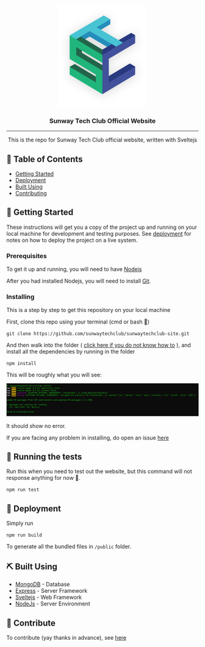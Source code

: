 <p align="center">
  <a href="" rel="noopener">
 <img width=231.24px height=267.94px src="./stc-logo.png" alt="Project logo"></a>
</p>

<h3 align="center">Sunway Tech Club Official Website</h3>


---

<p align="center"> This is the repo for Sunway Tech Club official website, written with Sveltejs
    <br> 
</p>

## 📝 Table of Contents

- [Getting Started](#getting_started)
- [Deployment](#deployment)
- [Built Using](#built_using)
- [Contributing](#Contributing)

## 🏁 Getting Started <a name = "getting_started"></a>

These instructions will get you a copy of the project up and running on your local machine for development and testing purposes. See [deployment](#deployment) for notes on how to deploy the project on a live system.

### Prerequisites

To get it up and running, you will need to have [Nodejs](https://nodejs.org/en/download/)

After you had installed Nodejs, you will need to install [Git](https://git-scm.com/).

### Installing

This is a step by step to get this repository on your local machine

First, clone this repo using your terminal (cmd or bash 👀)

```
git clone https://github.com/sunwaytechclub/sunwaytechclub-site.git
```

And then walk into the folder ( [click here if you do not know how to](https://www.digitalcitizen.life/command-prompt-how-use-basic-commands) ), and install all the dependencies by running in the folder

```
npm install
```

This will be roughly what you will see:

![install](./install.jpg)

It should show no error.

If you are facing any problem in installing, do open an issue [here](https://github.com/sunwaytechclub/sunwaytechclub-site/issues)

## 🔧 Running the tests <a name = "tests"></a>

Run this when you need to test out the website, but this command will not response anything for now 🥱.

```
npm run test
```

## 🚀 Deployment <a name = "deployment"></a>

Simply run

```
npm run build
```

To generate all the bundled files in `/public` folder.

## ⛏️ Built Using <a name = "built_using"></a>

- [MongoDB](https://www.mongodb.com/) - Database
- [Express](https://expressjs.com/) - Server Framework
- [Sveltejs](https://svelte.dev/) - Web Framework
- [NodeJs](https://nodejs.org/en/) - Server Environment

## 🎉 Contribute <a name = "Contributing"></a>

To contribute (yay thanks in advance), see <a href="../CONTRIBUTE.md">here</a>
